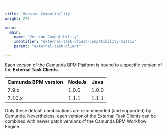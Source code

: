 ```yaml
---

title: 'Version Compatibility'
weight: 270

menu:
  main:
    name: "Version Compatibility"
    identifier: "external-task-client-compatibility-matrix"
    parent: "external-task-client"

---
```


Each version of the Camunda BPM Platform is bound to a specific version of the **External Task Clients**. 

<table class="table table-striped">
  <tr>
    <th>Camunda BPM version</th>
    <th>NodeJs</th>
    <th>Java</th>
  </tr>
  <tr>
    <td>7.9.x</td>
    <td>1.0.0</td>
    <td>1.0.0</td>
  </tr>
  <tr>
    <td>7.10.x</td>
    <td>1.1.1</td>
    <td>1.1.1</td>
  </tr>
</table>

Only these default combinations are recommended (and supported) by Camunda. Nevertheless, each version of the External 
Task Clients can be combined with newer patch versions of the Camunda BPM Workflow Engine.
